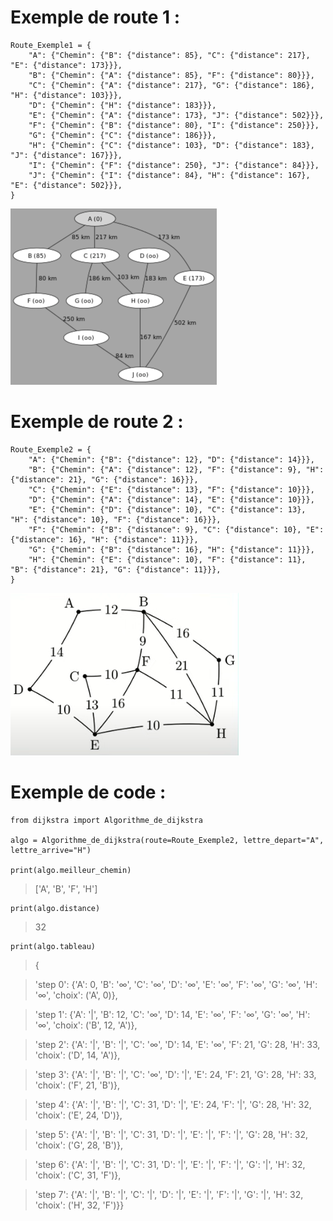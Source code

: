 
 
# Exemple de route 1 :
    Route_Exemple1 = {
        "A": {"Chemin": {"B": {"distance": 85}, "C": {"distance": 217}, "E": {"distance": 173}}},
        "B": {"Chemin": {"A": {"distance": 85}, "F": {"distance": 80}}},
        "C": {"Chemin": {"A": {"distance": 217}, "G": {"distance": 186}, "H": {"distance": 103}}},
        "D": {"Chemin": {"H": {"distance": 183}}},
        "E": {"Chemin": {"A": {"distance": 173}, "J": {"distance": 502}}},
        "F": {"Chemin": {"B": {"distance": 80}, "I": {"distance": 250}}},
        "G": {"Chemin": {"C": {"distance": 186}}},
        "H": {"Chemin": {"C": {"distance": 103}, "D": {"distance": 183}, "J": {"distance": 167}}},
        "I": {"Chemin": {"F": {"distance": 250}, "J": {"distance": 84}}},
        "J": {"Chemin": {"I": {"distance": 84}, "H": {"distance": 167}, "E": {"distance": 502}}},
    }


![alt text](https://github.com/crocroque/dijkstra/blob/main/DijkstraExample.png)


# Exemple de route 2 :
    Route_Exemple2 = {
        "A": {"Chemin": {"B": {"distance": 12}, "D": {"distance": 14}}},
        "B": {"Chemin": {"A": {"distance": 12}, "F": {"distance": 9}, "H": {"distance": 21}, "G": {"distance": 16}}},
        "C": {"Chemin": {"E": {"distance": 13}, "F": {"distance": 10}}},
        "D": {"Chemin": {"A": {"distance": 14}, "E": {"distance": 10}}},
        "E": {"Chemin": {"D": {"distance": 10}, "C": {"distance": 13}, "H": {"distance": 10}, "F": {"distance": 16}}},
        "F": {"Chemin": {"B": {"distance": 9}, "C": {"distance": 10}, "E": {"distance": 16}, "H": {"distance": 11}}},
        "G": {"Chemin": {"B": {"distance": 16}, "H": {"distance": 11}}},
        "H": {"Chemin": {"E": {"distance": 10}, "F": {"distance": 11}, "B": {"distance": 21}, "G": {"distance": 11}}},
    }

![alt text](https://github.com/crocroque/dijkstra/blob/main/DijkstraExample2.png)

# Exemple de code :
    from dijkstra import Algorithme_de_dijkstra
    
    algo = Algorithme_de_dijkstra(route=Route_Exemple2, lettre_depart="A", lettre_arrive="H")

    print(algo.meilleur_chemin)
    
> ['A', 'B', 'F', 'H']

    print(algo.distance)
    
> 32

    print(algo.tableau)

> {

> 'step 0': {'A': 0, 'B': '∞', 'C': '∞', 'D': '∞', 'E': '∞', 'F': '∞', 'G': '∞', 'H': '∞', 'choix': ('A', 0)},

>  'step 1': {'A': '|', 'B': 12, 'C': '∞', 'D': 14, 'E': '∞', 'F': '∞', 'G': '∞', 'H': '∞', 'choix': ('B', 12, 'A')},

>  'step 2': {'A': '|', 'B': '|', 'C': '∞', 'D': 14, 'E': '∞', 'F': 21, 'G': 28, 'H': 33, 'choix': ('D', 14, 'A')},

>  'step 3': {'A': '|', 'B': '|', 'C': '∞', 'D': '|', 'E': 24, 'F': 21, 'G': 28, 'H': 33, 'choix': ('F', 21, 'B')},

>  'step 4': {'A': '|', 'B': '|', 'C': 31, 'D': '|', 'E': 24, 'F': '|', 'G': 28, 'H': 32, 'choix': ('E', 24, 'D')},

>  'step 5': {'A': '|', 'B': '|', 'C': 31, 'D': '|', 'E': '|', 'F': '|', 'G': 28, 'H': 32, 'choix': ('G', 28, 'B')},

>  'step 6': {'A': '|', 'B': '|', 'C': 31, 'D': '|', 'E': '|', 'F': '|', 'G': '|', 'H': 32, 'choix': ('C', 31, 'F')},

>  'step 7': {'A': '|', 'B': '|', 'C': '|', 'D': '|', 'E': '|', 'F': '|', 'G': '|', 'H': 32, 'choix': ('H', 32, 'F')}}
